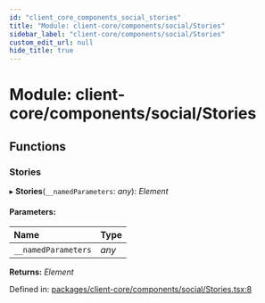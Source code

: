 ```yaml
---
id: "client_core_components_social_stories"
title: "Module: client-core/components/social/Stories"
sidebar_label: "client-core/components/social/Stories"
custom_edit_url: null
hide_title: true
---
```


# Module: client-core/components/social/Stories

## Functions

### Stories

▸ **Stories**(`__namedParameters`: *any*): *Element*

#### Parameters:

Name | Type |
:------ | :------ |
`__namedParameters` | *any* |

**Returns:** *Element*

Defined in: [packages/client-core/components/social/Stories.tsx:8](https://github.com/xr3ngine/xr3ngine/blob/5c3dcaef1/packages/client-core/components/social/Stories.tsx#L8)
